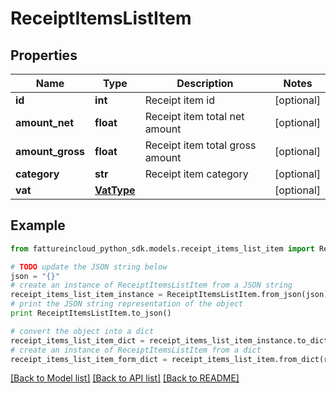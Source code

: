 # ReceiptItemsListItem


## Properties

Name | Type | Description | Notes
------------ | ------------- | ------------- | -------------
**id** | **int** | Receipt item id | [optional] 
**amount_net** | **float** | Receipt item total net amount | [optional] 
**amount_gross** | **float** | Receipt item total gross amount | [optional] 
**category** | **str** | Receipt item category | [optional] 
**vat** | [**VatType**](VatType.md) |  | [optional] 

## Example

```python
from fattureincloud_python_sdk.models.receipt_items_list_item import ReceiptItemsListItem

# TODO update the JSON string below
json = "{}"
# create an instance of ReceiptItemsListItem from a JSON string
receipt_items_list_item_instance = ReceiptItemsListItem.from_json(json)
# print the JSON string representation of the object
print ReceiptItemsListItem.to_json()

# convert the object into a dict
receipt_items_list_item_dict = receipt_items_list_item_instance.to_dict()
# create an instance of ReceiptItemsListItem from a dict
receipt_items_list_item_form_dict = receipt_items_list_item.from_dict(receipt_items_list_item_dict)
```
[[Back to Model list]](../README.md#documentation-for-models) [[Back to API list]](../README.md#documentation-for-api-endpoints) [[Back to README]](../README.md)


